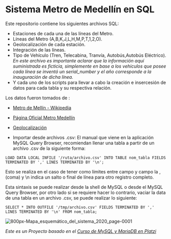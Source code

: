 # Sistema Metro de Medellín en SQL

Este repositorio contiene los siguientes archivos SQL:

- Estaciones de cada una de las líneas del Metro.
- Líneas del Metro  (A,B,K,J,L,H,M,P,T,1,2,O).
- Geolocalización de cada estación.
- Integración de las líneas.
- Tipo de Vehículo (Tren, Telecabina, Tranvía, Autobús,Autobús Eléctrico). _En este archivo es importante aclarar que la información aquí suministrada es ficticia, simplemente en base a los vehiculos que posee cada línea se inventó un serial_number y el año corresponde a la inauguración de dicha línea._
- Y cada uno de los scripts para llevar a cabo la creación e insercesión de datos para cada tabla y su respectiva relación.


Los datos fueron tomados de :
- [Metro de Mellín - Wikipedia](https://es.wikipedia.org/wiki/Metro_de_Medell%C3%ADn)

- [Página Oficial Metro Medellín](https://www.metrodemedellin.gov.co/)

- [Geolocalización](https://www.google.com/maps/place/Medell%C3%ADn,+Antioquia/@6.2443695,-75.6512529,12z/data=!3m1!4b1!4m5!3m4!1s0x8e4428dfb80fad05:0x42137cfcc7b53b56!8m2!3d6.2476376!4d-75.5658153?hl=es)

- Importar desde archivos .csv: El manual que viene en la aplicación MySQL Query Browser, recomiendan llenar una tabla a partir de un archivo .csv de la siguiente forma:
```
LOAD DATA LOCAL INFILE '/ruta/archivo.csv' INTO TABLE nom_tabla FIELDS TERMINATED BY ',' LINES TERMINATED BY '\n';
```
Esto se realiza en el caso de tener como límites entre campo y campo la , (coma) y \n indica un salto o final de línea para otro registro completo.

Esta sintaxis se puede realizar desde la shell de MySQL o desde el MySQL Query Browser, por otro lado si se requiere hacer lo contrario, vaciar la data de una tabla en un archivo .csv, se puede realizar lo siguiente:
```
SELECT * INTO OUTFILE '/tmp/archivo.csv' FIELDS TERMINATED BY ',' LINES TERMINATED BY '\n' FROM nom_tabla;
```
![800px-Mapa_esquemático_del_sistema_2020_page-0001](https://user-images.githubusercontent.com/101124184/214868123-07ff2820-e63e-4911-a539-e014a3ae0229.jpg)

_Este es un Proyecto basado en el [Curso de MySQL y MariaDB en Platzi](https://platzi.com/cursos/mysql-mariadb/)_
